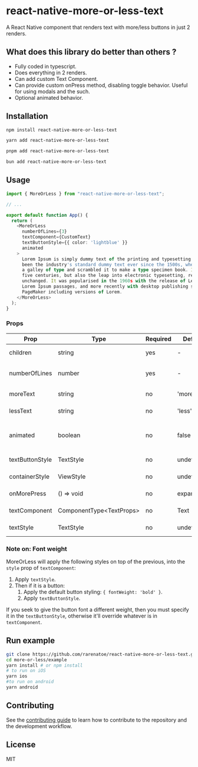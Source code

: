 # react-native-more-or-less-text

A React Native component that renders text with more/less buttons in just 2 renders.

## What does this library do better than others ?

- Fully coded in typescript.
- Does everything in 2 renders.
- Can add custom Text Component.
- Can provide custom onPress method, disabling toggle behavior. Useful for using modals and the such.
- Optional animated behavior.

## Installation

```sh
npm install react-native-more-or-less-text
```

```sh
yarn add react-native-more-or-less-text
```

```sh
pnpm add react-native-more-or-less-text
```

```sh
bun add react-native-more-or-less-text
```

## Usage

```ts
import { MoreOrLess } from "react-native-more-or-less-text";

// ...

export default function App() {
  return (
    <MoreOrLess
      numberOfLines={3}
      textComponent={CustomText}
      textButtonStyle={{ color: 'lightblue' }}
      animated
    >
      Lorem Ipsum is simply dummy text of the printing and typesetting industry. Lorem Ipsum has
      been the industry's standard dummy text ever since the 1500s, when an unknown printer took
      a galley of type and scrambled it to make a type specimen book. It has survived not only
      five centuries, but also the leap into electronic typesetting, remaining essentially
      unchanged. It was popularised in the 1960s with the release of Letraset sheets containing
      Lorem Ipsum passages, and more recently with desktop publishing software like Aldus
      PageMaker including versions of Lorem.
    </MoreOrLess>
  );
}

```

### Props

| Prop | Type | Required | Default | Note |
|------|------|----------|---------|------|
| children | string | yes | - | Text to be capped and formatted |
| numberOfLines | number | yes | - | Number of lines at which it will cap the paragraph |
| moreText | string | no | 'more' | Text for the more button |
| lessText | string | no | 'less' | Text for the less button |
| animated | boolean | no | false | Whether to animate the expanding/shrinking or not |
| textButtonStyle | TextStyle | no | undefined | Style for the Text Button |
| containerStyle | ViewStyle | no | undefined | Style for the container View |
| onMorePress | () => void | no | expandText | Function used for the more button |
| textComponent | ComponentType&lt;TextProps> | no | Text | Text component to use in all text |
| textStyle | TextStyle | no | undefined | Style for the Text component |

### Note on: Font weight

MoreOrLess will apply the following styles on top of the previous, into the `style` prop of `textComponent`:

1. Apply `textStyle`.
2. Then if it is a button:
    1. Apply the default button styling: `{ fontWeight: 'bold' }`.
    2. Apply `textButtonStyle`.

If you seek to give the button font a different weight, then you must specify it in the `textButtonStyle`, otherwise it'll override whatever is in `textComponent`.

## Run example

```sh
git clone https://github.com/rarenatoe/react-native-more-or-less-text.git
cd more-or-less/example
yarn install # or npm install
# to run on iOS
yarn ios
#to run on android
yarn android
```

## Contributing

See the [contributing guide](CONTRIBUTING.md) to learn how to contribute to the repository and the development workflow.

## License

MIT
